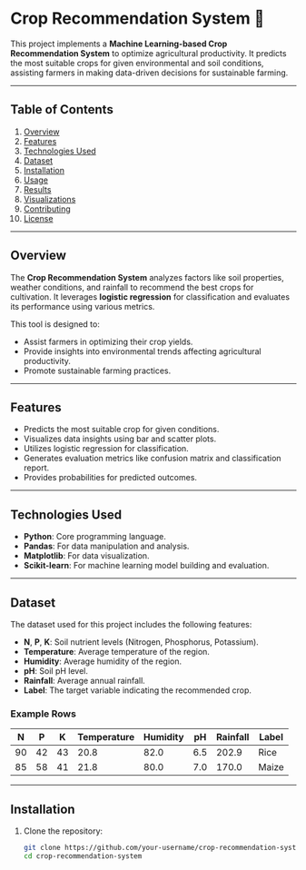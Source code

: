 # Crop Recommendation System 🌾

This project implements a **Machine Learning-based Crop Recommendation System** to optimize agricultural productivity. It predicts the most suitable crops for given environmental and soil conditions, assisting farmers in making data-driven decisions for sustainable farming.

---

## Table of Contents
1. [Overview](#overview)
2. [Features](#features)
3. [Technologies Used](#technologies-used)
4. [Dataset](#dataset)
5. [Installation](#installation)
6. [Usage](#usage)
7. [Results](#results)
8. [Visualizations](#visualizations)
9. [Contributing](#contributing)
10. [License](#license)

---

## Overview
The **Crop Recommendation System** analyzes factors like soil properties, weather conditions, and rainfall to recommend the best crops for cultivation. It leverages **logistic regression** for classification and evaluates its performance using various metrics.

This tool is designed to:
- Assist farmers in optimizing their crop yields.
- Provide insights into environmental trends affecting agricultural productivity.
- Promote sustainable farming practices.

---

## Features
- Predicts the most suitable crop for given conditions.
- Visualizes data insights using bar and scatter plots.
- Utilizes logistic regression for classification.
- Generates evaluation metrics like confusion matrix and classification report.
- Provides probabilities for predicted outcomes.

---

## Technologies Used
- **Python**: Core programming language.
- **Pandas**: For data manipulation and analysis.
- **Matplotlib**: For data visualization.
- **Scikit-learn**: For machine learning model building and evaluation.

---

## Dataset
The dataset used for this project includes the following features:
- **N**, **P**, **K**: Soil nutrient levels (Nitrogen, Phosphorus, Potassium).
- **Temperature**: Average temperature of the region.
- **Humidity**: Average humidity of the region.
- **pH**: Soil pH level.
- **Rainfall**: Average annual rainfall.
- **Label**: The target variable indicating the recommended crop.

### Example Rows
| N   | P   | K   | Temperature | Humidity | pH  | Rainfall | Label      |
|-----|-----|-----|-------------|----------|------|----------|------------|
| 90  | 42  | 43  | 20.8        | 82.0     | 6.5  | 202.9    | Rice       |
| 85  | 58  | 41  | 21.8        | 80.0     | 7.0  | 170.0    | Maize      |

---

## Installation
1. Clone the repository:
   ```bash
   git clone https://github.com/your-username/crop-recommendation-system.git
   cd crop-recommendation-system
